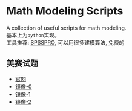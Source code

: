 # Math Modeling Scripts

A collection of useful scripts for math modeling.  
基本上为`python`实现。  
工具推荐: [SPSSPRO](https://www.spsspro.com/), 可以用很多建模算法, 免费的


## 美赛试题

- [官网](https://www.comap.com/undergraduate/contests/mcm/)
- [镜像-0](https://www.comap-math.com/mcm/index.html)
- [镜像-1](http://www.mathportals.com/mcm/index.html)
- [镜像-2](http://www.immchallenge.org/mcm/index.html)


